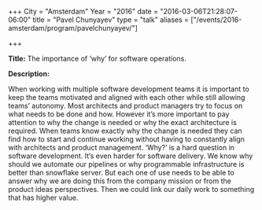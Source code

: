 +++
City = "Amsterdam"
Year = "2016"
date = "2016-03-06T21:28:07-06:00"
title = "Pavel Chunyayev"
type = "talk"
aliases = ["/events/2016-amsterdam/program/pavelchunyayev/"]

+++

<div class="span-15  ">
  <div class="span-15  last ">
  <p><strong>Title:</strong>
  The importance of ‘why’ for software operations.
</p>

<p><strong>Description:</strong></p>

<p>When working with multiple software development teams it is important to keep the teams motivated and aligned with each other while still allowing teams’ autonomy. Most architects and product managers try to focus on what needs to be done and how. However it’s more important to pay attention to why the change is needed or why the exact architecture is required. When teams know exactly why the change is needed they can find how to start and continue working without having to constantly align with architects and product management. ‘Why?’ is a hard question in software development. It’s even harder for software delivery. We know why should we automate our pipelines or why programmable infrastructure is better than snowflake server. But each one of use needs to be able to answer why we are doing this from the company mission or from the product ideas perspectives. Then we could link our daily work to something that has higher value.</p>

  </div>
</div>

